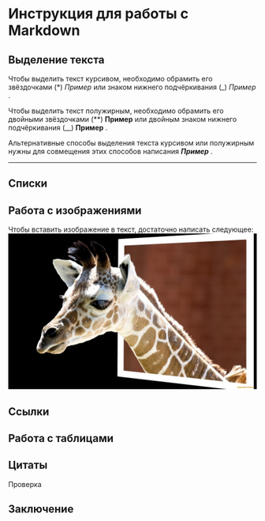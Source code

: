 # Инструкция для работы с Markdown

## Выделение текста

Чтобы выделить текст курсивом, необходимо обрамить его звёздочками (*) *Пример* или знаком нижнего подчёркивания (_) _Пример_ .

Чтобы выделить текст полужирным, необходимо обрамить его двойными звёздочками (**) **Пример** или двойным знаком нижнего подчёркивания (__) __Пример__ .

Альтернативные способы выделения текста курсивом или полужирным нужны для совмещения этих способов написания *__Пример__* .

---
## Списки



## Работа с изображениями

Чтобы вставить изображение в текст, достаточно написать следующее:
 ![Это братан жираф](zhivotnye-zhirafy-golova-1257094.jpg)

## Ссылки

## Работа с таблицами

## Цитаты

Проверка

## Заключение